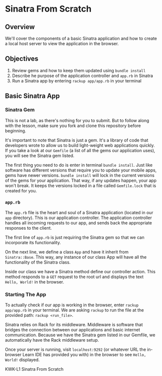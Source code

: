 # Sinatra From Scratch

## Overview

We'll cover the components of a basic Sinatra application and how to create a
local host server to view the application in the browser.

## Objectives

1. Review gems and how to keep them updated using `bundle install`
2. Describe he purpose of the application controller and `app.rb` in Sinatra
3. Run a Sinatra app by entering `rackup app/app.rb` in your terminal

## Basic Sinatra App

### Sinatra Gem

This is not a lab, as there's nothing for you to submit. But to follow along
with the lesson, make sure you fork and clone this repository before beginning. 

It's important to note that Sinatra is just a gem. It's a library of code that
developers wrote to allow us to build light-weight web applications quickly. If
you take a look at our `Gemfile` (a list of all the gems our application uses),
you will see the Sinatra gem listed.

The first thing you need to do is enter in terminal `bundle install`. Just like
software has different versions that require you to update your mobile apps,
gems have newer versions. `bundle install` will lock in the current versions of
the gems for your application. That way, if any updates happen, your app won't
break. It keeps the versions locked in a file called `Gemfile.lock` that is
created for you.

### `app.rb`

The `app.rb` file is the heart and soul of a Sinatra application (located in our
`app` directory). This is our application controller. The application controller
handles all incoming requests to our app, and sends back the appropriate
responses to the client.

The first line of `app.rb` is just requiring the Sinatra gem so that we can
incorporate its functionality.

On the next line, we define a class `App` and have it inherit from
`Sinatra::Base`. This way, any instance of our class App will have all the
functionality of the Sinatra class.

Inside our class we have a Sinatra method define our controller action. This
method responds to a `GET` request to the root url and displays the text `Hello,
World!` in the browser.


### Starting The App

To actually check if our app is working in the browser, enter `rackup
app/app.rb` in your terminal. We are asking `rackup` to run the file at the
provided path: `rackup <run_file>`.

Sinatra relies on Rack for its middleware. Middleware is software that bridges
the connection between our applications and basic internet communication.
Because we have the Sinatra gem listed in our Gemfile, we automatically have the
Rack middleware setup.

Once your server is running, visit `localhost:9292` (or whatever URL the
in-browser Learn IDE has provided you with) in the browser to see `Hello,
World!` displayed.

<p data-visibility='hidden'>KWK-L1 Sinatra From Scratch</p>
